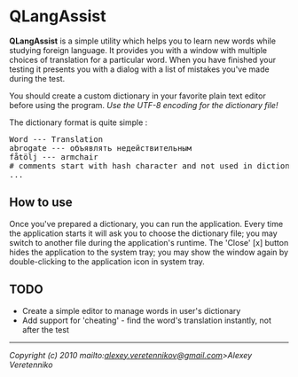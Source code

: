 QLangAssist
===========
**QLangAssist** is a simple utility which helps you to learn new words while studying foreign language. It provides you with a window with multiple choices of translation for a particular word. When you have finished your testing it presents you with a dialog with a list of mistakes you've made during the test.

You should create a custom dictionary in your favorite plain text editor before using the program. *Use the UTF-8 encoding for the dictionary file!*

The dictionary format is quite simple :
<pre>
Word --- Translation
abrogate --- объявлять недействительным
fåtölj --- armchair
# comments start with hash character and not used in dictionary</td></tr>
...
</pre>

How to use
----------
Once you've prepared a dictionary, you can run the application. 
Every time the application starts it will ask you to choose the dictionary file; you may switch to another file during the application's runtime. 
The 'Close' [x] button hides the application to the system tray; you may show the window again by double-clicking to the application icon in system tray.
    
TODO
----
 * Create a simple editor to manage words in user's dictionary</li>
 * Add support for 'cheating' - find the word's translation instantly, not after the test</li>


----
*Copyright (c) 2010 mailto:alexey.veretennikov@gmail.com>Alexey Veretenniko*
